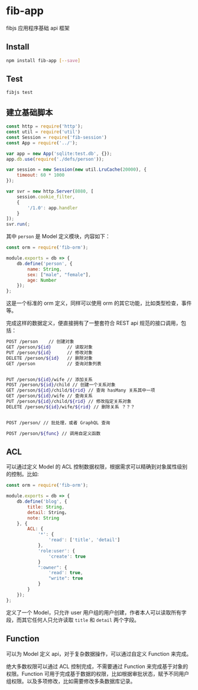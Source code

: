 # fib-app
fibjs 应用程序基础 api 框架

## Install

```sh
npm install fib-app [--save]
```

## Test

```sh
fibjs test
```

## 建立基础脚本

```JavaScript
const http = require('http');
const util = require('util')
const Session = require('fib-session')
const App = require('../');

var app = new App('sqlite:test.db', {});
app.db.use(require('./defs/person'));

var session = new Session(new util.LruCache(20000), {
    timeout: 60 * 1000
});

var svr = new http.Server(8080, [
    session.cookie_filter,
    {
        '/1.0': app.handler
    }
]);
svr.run(;
```
其中 `person` 是 Model 定义模块，内容如下：
```JavaScript
const orm = require('fib-orm');

module.exports = db => {
    db.define('person', {
        name: String,
        sex: ["male", "female"],
        age: Number
    });
};
```
这是一个标准的 orm 定义，同样可以使用 orm 的其它功能，比如类型检查，事件等。

完成这样的数据定义，便直接拥有了一整套符合 REST api 规范的接口调用，包括：
```sh
POST /person    // 创建对象
GET /person/${id}      // 读取对象
PUT /person/${id}      // 修改对象
DELETE /person/${id}   // 删除对象
GET /person            // 查询对象列表


PUT /person/${id}/wife // 添加关系
POST /person/${id}/child // 创建一个关系对象
GET /person/${id}/child/${rid} // 查询 hasMany 关系其中一项
GET /person/${id}/wife // 查询关系
PUT /person/${id}/child/${rid} // 修改指定关系对象
DELETE /person/${id}/wife/${rid} // 删除关系 ？？？


POST /person/ // 批处理，或者 GraphQL 查询

POST /person/${func} // 调用自定义函数
```

## ACL
可以通过定义 Model 的 ACL 控制数据权限，根据需求可以精确到对象属性级别的控制。比如:
```JavaScript
const orm = require('fib-orm');

module.exports = db => {
    db.define('blog', {
        title: String,
        detail: String，
        note: String
    }, {
        ACL: {
            '*': {
                'read': ['title', 'detail']
            },
            'role:user': {
                'create': true
            }
            ":owner": {
                'read': true,
                "write": true
            }
        }
    });
};
```
定义了一个 Model，只允许 user 用户组的用户创建，作者本人可以读取所有字段，而其它任何人只允许读取 `title` 和 `detail` 两个字段。

## Function
可以为 Model 定义 api，对于复杂数据操作，可以通过自定义 Function 来完成。

绝大多数权限可以通过 ACL 控制完成，不需要通过 Function 来完成基于对象的权限。Function 可用于完成基于数据的权限，比如根据审批状态，赋予不同用户组权限。以及多项修改，比如需要修改多条数据库记录。
